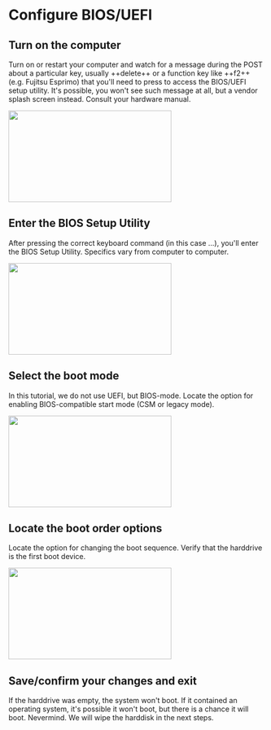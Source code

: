 # Configure BIOS/UEFI

## Turn on the computer
Turn on or restart your computer and watch for a message during the POST about a particular key, usually ++delete++ or a function key like ++f2++ (e.g. Fujitsu Esprimo) that you'll need to press to access the BIOS/UEFI setup utility. It's possible, you won't see such message at all, but a vendor splash screen instead. Consult your hardware manual.

<img src="../../../images/tutorials/lab-pc/1280-720.png" width="320" height="180"/>

## Enter the BIOS Setup Utility
After pressing the correct keyboard command (in this case ...), you'll enter the BIOS Setup Utility. Specifics vary from computer to computer.

<img src="../../../images/tutorials/lab-pc/1280-720.png" width="320" height="180"/>

## Select the boot mode
In this tutorial, we do not use UEFI, but BIOS-mode. Locate the option for enabling BIOS-compatible start mode (CSM or legacy mode).

<img src="../../../images/tutorials/lab-pc/1280-720.png" width="320" height="180"/>

## Locate the boot order options
Locate the option for changing the boot sequence. Verify that the harddrive is the first boot device.

<img src="../../../images/tutorials/lab-pc/1280-720.png" width="320" height="180"/>

## Save/confirm your changes and exit
If the harddrive was empty, the system won't boot. If it contained an operating system, it's possible it won't boot, but there is a chance it will boot.
Nevermind. We will wipe the harddisk in the next steps.
